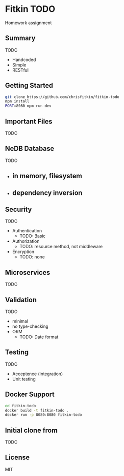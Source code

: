 # Fitkin TODO
Homework assignment

Summary
-------
TODO
  - Handcoded
  - Simple
  - RESTful

Getting Started
---------------
```sh
git clone https://github.com/chrisfitkin/fitkin-todo
npm install
PORT=8080 npm run dev
```

Important Files
---------------
TODO

NeDB Database
-------------
TODO
  - ## in memory, filesystem
  - ## dependency inversion

Security
--------------
TODO
  - Authentication
    - TODO: Basic
  - Authorization
    - TODO: resource method, not middleware
  - Encryption
    - TODO: none

Microservices
-------------
TODO

Validation
----------
TODO
  - minimal
  - no type-checking
  - ORM
    - TODO: Date format

Testing
-------
TODO
  - Acceptence (integration)
  - Unit testing


Docker Support
------
```sh
cd fitkin-todo
docker build -t fitkin-todo .
docker run -p 8080:8080 fitkin-todo
```

Initial clone from
-----------
TODO

License
-------
MIT
